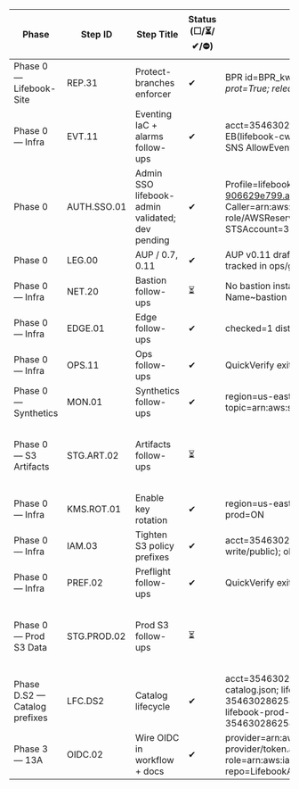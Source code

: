 Phase | Step ID | Step Title | Status (☐/⏳/✔/⛔) | Evidence (IDs/ARNs/links) | Decisions | Blockers | Next actions (max 3) | Owner | Target (YYYY-MM-DD)
--- | --- | --- | --- | --- | --- | --- | --- | --- | ---
Phase 0 — Lifebook-Site | REP.31 | Protect-branches enforcer | ✔ | BPR id=BPR_kwDOPc61NM4EHhPz pattern=release/*; default=main prot=True; release/* protected=True |  |  |  | Zach | 
Phase 0 — Infra | EVT.11 | Eventing IaC + alarms follow-ups | ✔ | acct=354630286254; region=us-east-1; KMS-rotation=ON; EB(lifebook-cw-alarm-smoke-nightly)=ENABLED cron(15 9 * * ? *); SNS AllowEventBridge ArnEquals empty?=NO |  |  |  | Zach | 
Phase 0 | AUTH.SSO.01 | Admin SSO lifebook-admin validated; dev pending | ✔ | Profile=lifebook-dev; StartURL=https://d-906629e799.awsapps.com/start; AccountAlias=n/a; Caller=arn:aws:sts::354630286254:assumed-role/AWSReservedSSO_AdministratorAccess_218fc3a66a7afc34/Founder; STSAccount=354630286254; Region=us-east-1 |  |  |  | Zach | 
Phase 0 | LEG.00 | AUP / 0.7, 0.11 | ✔ | AUP v0.11 draft at legal/AUP.md; review=2025-10-26→2025-10-31 tracked in ops/gates-status.json |  |  |  | Zach | 
Phase 0 — Infra | NET.20 | Bastion follow-ups | ⏳ | No bastion instances discovered; Tag Component=bastion or Name~bastion required; schedules/egress not applied |  |  | Tag instances; rerun NET.20 script | Zach | 
Phase 0 — Infra | EDGE.01 | Edge follow-ups | ✔ | checked=1 dists; no Host forwarded |  |  |  | Zach | 
Phase 0 — Infra | OPS.11 | Ops follow-ups | ✔ | QuickVerify exit=0;  |  |  |  | Zach | 
Phase 0 — Synthetics | MON.01 | Synthetics follow-ups | ✔ | region=us-east-1; canaries=0; created=0; updated=0; unchanged=0; topic=arn:aws:sns:us-east-1:354630286254:lifebook-alerts |  |  |  | Zach | 
Phase 0 — S3 Artifacts | STG.ART.02 | Artifacts follow-ups | ⏳ |  |  |  | Consider BucketKeyEnabled \| Tag bucket + record in IaC \| Add prefix-scoped conditions | Zach | 
Phase 0 — Infra | KMS.ROT.01 | Enable key rotation | ✔ | region=us-east-1; alias/lifebook-synthetics=ON; alias/lifebook-s3-prod=ON |  |  |  | Zach | 
Phase 0 — Infra | IAM.03 | Tighten S3 policy prefixes | ✔ | acct=354630286254; bucket=lifebook.ai; broad /* is read-only (no write/public); ok |  |  |  | Zach | 
Phase 0 — Infra | PREF.02 | Preflight follow-ups | ✔ | QuickVerify exit=0; CI=.github/workflows/quick-verify.yml; sample= |  |  |  | Zach | 
Phase 0 — Prod S3 Data | STG.PROD.02 | Prod S3 follow-ups | ⏳ |  |  |  | IaC bucket/VPCE/KMS \| Enable S3 logs + Config rules \| Change alarms + KMS rotation | Zach | 
Phase D.S2 — Catalog prefixes | LFC.DS2 | Catalog lifecycle | ✔ | acct=354630286254; region=us-east-1; lifecycle=ops/s3-lifecycle-catalog.json; lifebook-354630286254-prod-processed:OK(1); lifebook-354630286254-prod-uploads:OK(1); lifebook-logs-prod:OK(3); lifebook-prod-processed:OK(1); lifebook-prod-processed-354630286254:OK(1); lifebook-pro… |  |  |  | Zach | 
Phase 3 — 13A | OIDC.02 | Wire OIDC in workflow + docs | ✔ | provider=arn:aws:iam::354630286254:oidc-provider/token.actions.githubusercontent.com; role=arn:aws:iam::354630286254:role/GitHubActionsOIDC; repo=LifebookAI/Lifebook-Site; region=us-east-1 |  |  |  | Zach | 
